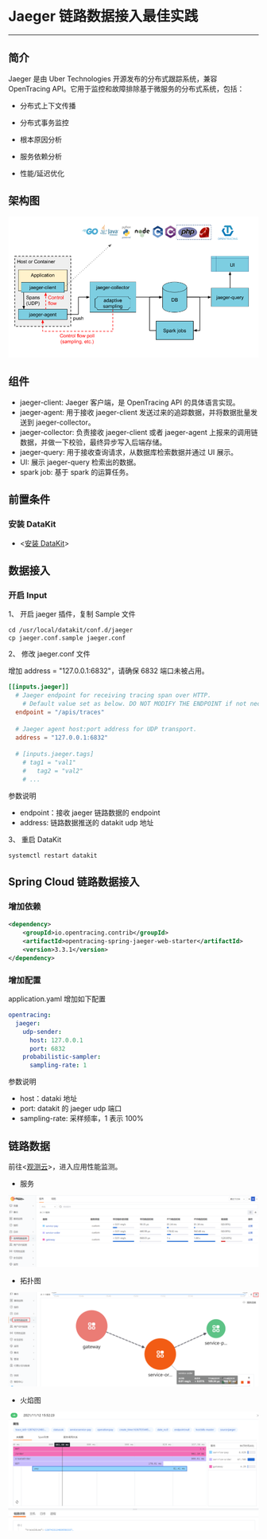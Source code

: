 # Jaeger 链路数据接入最佳实践

---

## 简介
Jaeger 是由 Uber Technologies 开源发布的分布式跟踪系统，兼容 OpenTracing API。它用于监控和故障排除基于微服务的分布式系统，包括：

- 分布式上下文传播

- 分布式事务监控
- 根本原因分析
- 服务依赖分析
- 性能/延迟优化

## 架构图

![image.png](../images/jaeger-1.png)

## 组件

- jaeger-client:  Jaeger 客户端，是 OpenTracing API 的具体语言实现。
- jaeger-agent: 用于接收 jaeger-client 发送过来的追踪数据，并将数据批量发送到 jaeger-collector。
- jaeger-collector: 负责接收 jaeger-client 或者 jaeger-agent 上报来的调用链数据，并做一下校验，最终异步写入后端存储。
- jaeger-query: 用于接收查询请求，从数据库检索数据并通过 UI 展示。
- UI: 展示 jaeger-query 检索出的数据。
- spark job: 基于 spark 的运算任务。

## 前置条件

### 安装 DataKit

- <[安装 DataKit](/datakit/datakit-install)>

## 数据接入

### 开启 Input

1、 开启 jaeger 插件，复制 Sample 文件

```shell
cd /usr/local/datakit/conf.d/jaeger
cp jaeger.conf.sample jaeger.conf
```

2、 修改 jaeger.conf 文件

增加 address = "127.0.0.1:6832"，请确保 6832 端口未被占用。

```toml
[[inputs.jaeger]]
  # Jaeger endpoint for receiving tracing span over HTTP.
	# Default value set as below. DO NOT MODIFY THE ENDPOINT if not necessary.
  endpoint = "/apis/traces"

  # Jaeger agent host:port address for UDP transport.
  address = "127.0.0.1:6832"

  # [inputs.jaeger.tags]
    # tag1 = "val1"
    #	tag2 = "val2"
    # ...
```

参数说明

- endpoint：接收 jaeger 链路数据的 endpoint
- address: 链路数据推送的 datakit udp 地址

3、 重启 DataKit

```shell
systemctl restart datakit
```

## Spring Cloud 链路数据接入
### 增加依赖

```xml
<dependency>
    <groupId>io.opentracing.contrib</groupId>
    <artifactId>opentracing-spring-jaeger-web-starter</artifactId>
    <version>3.3.1</version>
</dependency>
```

### 增加配置

application.yaml 增加如下配置

```yaml
opentracing:
  jaeger:
    udp-sender:           
      host: 127.0.0.1      
      port: 6832           
    probabilistic-sampler:
      sampling-rate: 1    
```
参数说明

- host：dataki 地址
- port:  datakit 的 jaeger udp 端口
- sampling-rate:  采样频率，1 表示 100%


## 链路数据

前往<[观测云](https://console.guance.com/)>，进入应用性能监测。

- 服务

![image.png](../images/jaeger-2.png)

- 拓扑图

![image.png](../images/jaeger-3.png)

- 火焰图

![image.png](../images/jaeger-4.png)

